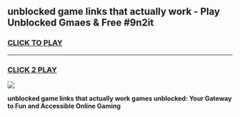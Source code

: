 
## unblocked game links that actually work - Play Unblocked Gmaes & Free #9n2it
<h3>
<a href="https://premium.freeplayer.one?title=unblocked_game_links_that_actually_work&ref=01M">CLICK TO PLAY</a></h3>
<hr>

<h3>
<a href="https://premium.freeplayer.one?title=unblocked_game_links_that_actually_work&ref=01M">CLICK 2 PLAY</a>
  
</h3>

<a href="https://premium.freeplayer.one?title=unblocked_game_links_that_actually_work&ref=01M"><img src="https://clearcache.store/games.png"></a>


**unblocked game links that actually work games unblocked: Your Gateway to Fun and Accessible Online Gaming**
